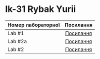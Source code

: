 # Ik-31 Rybak Yurii 
| Номер лабораторної | Посилання |
| ------------- |:------------------:| 
| Lab #1 |[Посилання](https://github.com/Yura47/Yurii-Rybak-IK-31/tree/master/Lab_1) |
| Lab #2a |[Посилання](https://github.com/Yura47/Yurii-Rybak-IK-31/tree/master/Lab_2a) |
| Lab #2 |[Посилання](https://github.com/Yura47/Yurii-Rybak-IK-31/tree/master/Lab_2) |



